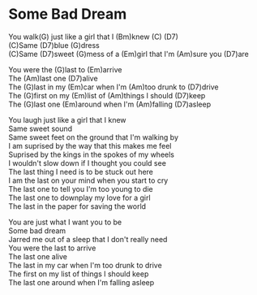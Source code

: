 # Some Bad Dream

You walk(G) just like a girl that I (Bm)knew (C) (D7)  
(C)Same (D7)blue (G)dress  
(C)Same (D7)sweet (G)mess of a (Em)girl that I'm (Am)sure you (D7)are  
  
You were the (G)last to (Em)arrive  
The (Am)last one (D7)alive  
The (G)last in my (Em)car when I'm (Am)too drunk to (D7)drive  
The (G)first on my (Em)list of (Am)things I should (D7)keep  
The (G)last one (Em)around when I'm (Am)falling (D7)asleep  
  
You laugh just like a girl that I knew  
Same sweet sound  
Same sweet feet on the ground that I'm walking by  
I am suprised by the way that this makes me feel  
Suprised by the kings in the spokes of my wheels  
I wouldn't slow down if I thought you could see  
The last thing I need is to be stuck out here  
I am the last on your mind when you start to cry  
The last one to tell you I'm too young to die  
The last one to downplay my love for a girl  
The last in the paper for saving the world  
  
You are just what I want you to be  
Some bad dream  
Jarred me out of a sleep that I don't really need  
You were the last to arrive  
The last one alive  
The last in my car when I'm too drunk to drive  
The first on my list of things I should keep  
The last one around when I'm falling asleep
